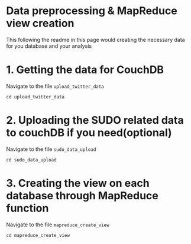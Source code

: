 # Data preprocessing & MapReduce view creation
This following the readme in this page would creating the necessary data for you database and your analysis
# 1. Getting the data for CouchDB
Navigate to the file `upload_twitter_data`
```
cd upload_twitter_data
```
# 2. Uploading the SUDO related data to couchDB if you need(optional)
Navigate to the file `sudo_data_upload`
```
cd sudo_data_upload
```
# 3. Creating the view on each database through MapReduce function
Navigate to the file `mapreduce_create_view`
```
cd mapreduce_create_view
```
